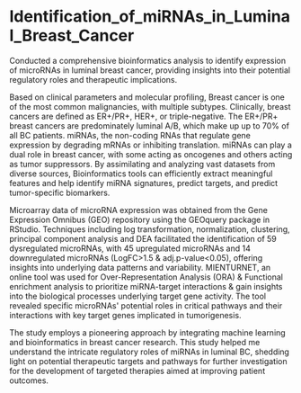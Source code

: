 # Identification_of_miRNAs_in_Luminal_Breast_Cancer
Conducted a comprehensive bioinformatics analysis to identify expression of microRNAs in luminal breast cancer, providing insights into their potential  regulatory roles and therapeutic implications.

Based on clinical parameters and molecular profiling, Breast cancer is one of the most common malignancies, with multiple subtypes. Clinically, breast cancers are defined as ER+/PR+, HER+, or triple-negative. The ER+/PR+ breast cancers are predominately luminal A/B, which make up up to 70% of all BC patients. miRNAs, the non-coding RNAs that regulate gene expression by degrading mRNAs or inhibiting translation. miRNAs can play a dual role in breast cancer, with some acting as oncogenes and others acting as tumor suppressors. By assimilating and analyzing vast datasets from diverse sources, Bioinformatics tools can efficiently extract meaningful features and help identify miRNA signatures, predict targets, and predict tumor-specific biomarkers. 

Microarray data of microRNA expression was obtained from the Gene Expression Omnibus (GEO) repository using the GEOquery package in RStudio. Techniques including log transformation, normalization, clustering, principal component analysis and DEA facilitated the identification of 59 dysregulated microRNAs, with 45 upregulated microRNAs and 14 downregulated microRNAs (LogFC>1.5 & adj.p-value<0.05), offering insights into underlying data patterns and variability. MIENTURNET, an online tool was used for Over-Representation Analysis (ORA) & Functional enrichment analysis to prioritize miRNA-target interactions & gain insights into the biological processes underlying target gene activity.  The tool revealed specific microRNAs' potential roles in critical pathways and their interactions with key target genes implicated in tumorigenesis. 

The study employs a pioneering approach by integrating machine learning and bioinformatics in breast cancer research.  This study helped me understand the intricate regulatory roles of miRNAs in luminal BC, shedding light on potential therapeutic targets and pathways for further investigation for the development of targeted therapies aimed at improving patient outcomes. 



